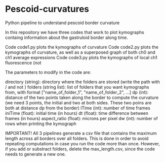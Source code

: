 # Pescoid-curvatures
Python pipeline to understand pescoid border curvature

In this repository we have three codes that work to plot kymographs containg information  about the gastruloid border along time.

Code code1.py plots the kymographs of curvature
Code code2.py plots the kymographs of curvature, as well as a superposed graph of both ch0 and ch1 average expressions
Code code3.py plots the kymographs of local ch1 fluorescence (not 

The parameters to modify in the code are:

directory (string): directory where the folders are stored (write the path with / and not \)
folders (string list): list of folders that you want kymographs from, with format ["name_of_folder_1", "name_of_folder_2", ...]
dp (int): distance of the two points taken along the border to compute the curvature (we need 3 points, the initial and two at both sides. These two poins are both at distance dp from the border)
lTime (int): number of time frames
iniTime (float): initial time (in hours)
dt (float): time difference between frames (in hours)
aspect_ratio (float): microns per pixel
dw (int): number of rows when printing the kymograph

IMPORTANT! All 3 pipelines generate a csv file that contains the maximum length across all borders over all folders. This is done in order to avoid repeating computations in case you run the code more than once. However, if you add or substract folders, delete the max_length.csv, since the code needs to generate a new one.
